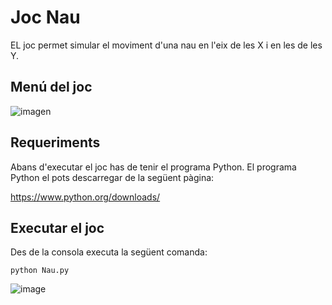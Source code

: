 # Joc Nau

EL joc permet simular el moviment d'una nau en l'eix de les X i en les de les Y.

## Menú del joc

![imagen](https://user-images.githubusercontent.com/102821845/195979425-6ad978e1-555c-4b63-8452-48e187e10f7c.png)


## Requeriments

Abans d'executar el joc has de tenir el programa Python.
El programa Python el pots descarregar de la següent pàgina:

https://www.python.org/downloads/

## Executar el joc

Des de la consola executa la següent comanda:

```
python Nau.py
```

![image](https://user-images.githubusercontent.com/102821845/196505046-89130183-a80f-48be-b75b-cb12204be485.png)

